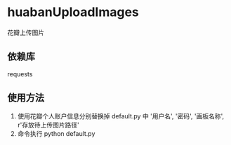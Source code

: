 # huabanUploadImages
花瓣上传图片

## 依赖库
requests

## 使用方法
1. 使用花瓣个人账户信息分别替换掉 default.py 中 '用户名', '密码', '画板名称', r'存放待上传图片路径'
2. 命令执行 python default.py
